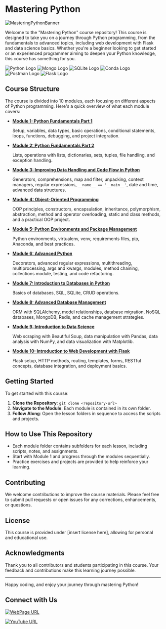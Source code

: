 # Mastering Python

![MasteringPythonBanner](https://github.com/dreamcode-academy/mastering-python/assets/61909582/2cc2efda-832c-426d-9314-c71a23c3d5a9)

Welcome to the "Mastering Python" course repository! This course is designed to take you on a journey through Python programming, from the fundamentals to advanced topics, including web development with Flask and data science basics. Whether you're a beginner looking to get started or an experienced programmer aiming to deepen your Python knowledge, this course has something for you.

![Python Logo](https://img.shields.io/badge/Python-FFD43B?style=for-the-badge&logo=python&logoColor=blue) ![Mongo Logo](https://img.shields.io/badge/MongoDB-4EA94B?style=for-the-badge&logo=mongodb&logoColor=white) ![SQLite Logo](https://img.shields.io/badge/Sqlite-003B57?style=for-the-badge&logo=sqlite&logoColor=white) ![Conda Logo](https://img.shields.io/badge/conda-342B029.svg?&style=for-the-badge&logo=anaconda&logoColor=white) ![Postman Logo](https://img.shields.io/badge/Postman-FF6C37?style=for-the-badge&logo=Postman&logoColor=white) ![Flask Logo](https://img.shields.io/badge/Flask-000000?style=for-the-badge&logo=flask&logoColor=white)

## Course Structure

The course is divided into  10 modules, each focusing on different aspects of Python programming. Here's a quick overview of what each module covers:

- [**Module 1: Python Fundamentals Part 1**](https://github.com/dreamcode-academy/mastering-python/tree/module1/Module%201)

  Setup, variables, data types, basic operations, conditional statements, loops, functions, debugging, and project integration.

- [**Module 2: Python Fundamentals Part 2**](https://github.com/dreamcode-academy/mastering-python/tree/module1/Module%202)
  
  Lists, operations with lists, dictionaries, sets, tuples, file handling, and exception handling.

- [**Module 3: Improving Data Handling and Code Flow in Python**](https://github.com/dreamcode-academy/mastering-python/tree/module1/Module%203)
  
  Generators, comprehensions, map and filter, unpacking, context managers, regular expressions, `__name__ == '__main__'`, date and time, advanced data structures.

- [**Module 4: Object-Oriented Programming**](https://github.com/dreamcode-academy/mastering-python/tree/module1/Module%204)
  
  OOP principles, constructors, encapsulation, inheritance, polymorphism, abstraction, method and operator overloading, static and class methods, and a practical OOP project.

- [**Module 5: Python Environments and Package Management**](https://github.com/dreamcode-academy/mastering-python/tree/module1/Module%205)
  
  Python environments, virtualenv, venv, requirements files, pip, Anaconda, and best practices.

- [**Module 6: Advanced Python**](https://github.com/dreamcode-academy/mastering-python/tree/module1/Module%206)
  
  Decorators, advanced regular expressions, multithreading, multiprocessing, args and kwargs, modules, method chaining, collections module, testing, and code refactoring.

- [**Module 7: Introduction to Databases in Python**](https://github.com/dreamcode-academy/mastering-python/tree/module1/Module%207)
  
  Basics of databases, SQL, SQLite, CRUD operations.

- [**Module 8: Advanced Database Management**](https://github.com/dreamcode-academy/mastering-python/tree/module1/Module%208)
  
  ORM with SQLAlchemy, model relationships, database migration, NoSQL databases, MongoDB, Redis, and cache management strategies.

- [**Module 9: Introduction to Data Science**](https://github.com/dreamcode-academy/mastering-python/tree/module1/Module%209)
  
  Web scraping with Beautiful Soup, data manipulation with Pandas, data analysis with NumPy, and data visualization with Matplotlib.

- [**Module 10: Introduction to Web Development with Flask**](https://github.com/dreamcode-academy/mastering-python/tree/module1/Module%2010)
  
  Flask setup, HTTP methods, routing, templates, forms, RESTful concepts, database integration, and deployment basics.

## Getting Started

To get started with this course:

1. **Clone the Repository**: `git clone <repository-url>`
2. **Navigate to the Module**: Each module is contained in its own folder.
3. **Follow Along**: Open the lesson folders in sequence to access the scripts and projects.


## How to Use This Repository

- Each module folder contains subfolders for each lesson, including scripts, notes, and assignments.
- Start with Module  1 and progress through the modules sequentially.
- Practice exercises and projects are provided to help reinforce your learning.

## Contributing

We welcome contributions to improve the course materials. Please feel free to submit pull requests or open issues for any corrections, enhancements, or questions.

## License

This course is provided under [insert license here], allowing for personal and educational use.

## Acknowledgments

Thank you to all contributors and students participating in this course. Your feedback and contributions make this learning journey possible.

---

Happy coding, and enjoy your journey through mastering Python!


## Connect with Us

[![WebPage URL](https://uploads-ssl.webflow.com/5e68fbd416b15abbebfc4b33/5f5fd942475eb561b033574e_Logo.svg)](https://www.dreamcode.io/) 

[![YouTube URL](https://img.icons8.com/color/48/000000/youtube-play.png)](https://youtube.com/your-youtube-channel)



